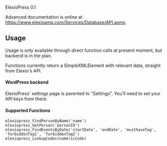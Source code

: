 ElexioPress 0.1

Advanced documentation is online at https://www.elexioamp.com/Services/Database/API.asmx.

## Usage
Usage is only available through direct function calls at present moment, but backend is in the plan.

Functions currently return a SimpleXMLElement with relevant data, straight from Elexio's API.

#### WordPress backend
ElexioPress' settings page is parented to "Settings". You'll need to set your API keys from there.

#### Supported Functions
```
elexiopress_FindPersonByName('name')
elexiopress_GetPerson('personID')
elexiopress_FindEventsByDate('startDate', 'endDate', 'musthaveTag', 'forbiddenTag1', 'forbiddenTag2')
elexiopress_LookupCodes(numericCode)
```
